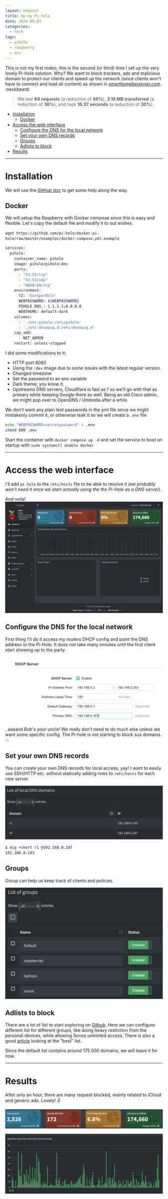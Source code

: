 ```yaml
---
layout: newpost
title: Up my Pi-hole
date: 2024-09-03
categories:
  - tech
tags:
  - pihole
  - raspberry
  - dns
---
```


This is not my first rodeo, this is the second (or third) time I set up the very lovely Pi-Hole solution. Why? We want to block trackers, ads and malicious domain to protect our clients and speed up the network (since clients won't have to connect and load all content) as shown in [smarthomebeginner.com](https://www.smarthomebeginner.com/pi-hole-vs-adguard-home/). :neckbeard:

> We see **84 requests** (a reduction of **46%**), **3.19 MB transferred** (a reduction of **36%**), and took **16.37 seconds** (a reduction of **30%**).

- [Installation](#installation)
  - [Docker](#docker)
- [Access the web interface](#access-the-web-interface)
  - [Configure the DNS for the local network](#configure-the-dns-for-the-local-network)
  - [Set your own DNS records](#set-your-own-dns-records)
  - [Groups](#groups)
  - [Adlists to block](#adlists-to-block)
- [Results](#results)

---

# Installation

We will use the [GitHub doc](https://github.com/pi-hole/docker-pi-hole) to get some help along the way.

## Docker

We will setup the Raspberry with Docker compose since this is easy and flexible. Let's copy the default file and modify it to out wishes.

`wget https://github.com/pi-hole/docker-pi-hole/raw/master/examples/docker-compose.yml.example`

```sh
services:
  pihole:
    container_name: pihole
    image: pihole/pihole:dev
    ports:
      - "53:53/tcp"
      - "53:53/udp"
      - "8080:80/tcp"
    environment:
      TZ: 'Europe/Oslo'
      WEBPASSWORD: ${WEBPASSWORD}
      PIHOLE_DNS_: 1.1.1.1;8.8.8.8
      WEBTHEME: default-dark
    volumes:
      - './etc-pihole:/etc/pihole'
      - './etc-dnsmasq.d:/etc/dnsmasq.d'
    cap_add:
      - NET_ADMIN
    restart: unless-stopped
```
I did some modifications to it:
- HTTP port 8080
- Using the `:dev` image due to some issues with the latest regular version.
- Changed timezone
- Set the password to an env variable
- Dark theme, you know it.
- Upstreams DNS servers, Cloudflare is fast as f so we'll go with that as primary while keeping Google there as well. Being an old Cisco admin, we might pop over to OpenDNS / Umbrella after a while.

We don't want any plain text passwords in the yml file since we might mistakenly commit it, or otherwise leak it so we will create a `.env` file

```sh
echo "WEBPASSWORD=secretpassword" > .env
chmod 600 .env
```

Start the container with `docker compose up -d` and set the service to boot on startup with `sudo systemctl enable docker`

---

# Access the web interface

I'll add `pi.hole` to the `/etc/hosts` file to be able to resolve it *(we probably won't need it once we start actually using the the Pi-Hole as a DNS server)*.

And voila!
![pihole](/assets/images/blogs/pihole1.png)

## Configure the DNS for the local network

First thing I'll do it access my routers DHCP config and point the DNS address to the Pi-Hole. It does not take many minutes until the first client start showing up to the party.

![pihole](/assets/images/blogs/pihole_change_dhcp_dns.png)

..aaaand Bob's your uncle! We really don't need to do much else unless we want some specific config. The Pi-hole is not starting to block sus domains. :boom:

## Set your own DNS records

You can create your own DNS records for local access, yay! I want to easily use SSH/HTTP etc. without statically adding rows to `/etc/hosts` for each new server.

![pihole dns](/assets/images/blogs/pihole_dns_records.png)

```sh
$ dig +short r1 @192.168.0.187
192.168.0.143
```

## Groups

Group can help us keep track of clients and policies.

![pihole groups](/assets/images/blogs/pihole_groups.png)

## Adlists to block

There are a lot of list to start exploring on [Github](https://github.com/topics/pihole-ads-list). Here we can configure different list for different groups, like doing heavy restrction from the personal devices, while allowing Sonos unlimited access. There is also a good [article](https://avoidthehack.com/best-pihole-blocklists) looking at the "best" list.

Since the default list contains around 175 000 domains, we will leave it for now.

---
# Results

After only an hour, there are many request blocked, mainly related to iCloud and generic ads. Lovely! :v:

![pihole stats](/assets/images/blogs/pihole_stats.png)

![pihole graph](/assets/images/blogs/pihole_graph.png)